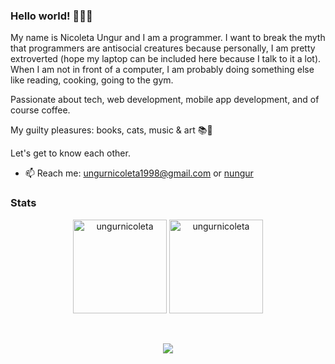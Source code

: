 ### Hello world! 👩🏻‍💻


My name is Nicoleta Ungur and I am a programmer. I want to break the myth that programmers are antisocial creatures because personally, I am pretty extroverted (hope my laptop can be included here because I talk to it a lot).
When I am not in front of a computer, I am probably doing something else like reading, cooking, going to the gym.

Passionate about tech, web development, mobile app development, and of course coffee. 

My guilty pleasures: books, cats, music & art 📚🎨

Let's get to know each other.


- 📫 Reach me: ungurnicoleta1998@gmail.com or [nungur](https://www.nungur.com)


### Stats

<p align="center">
  <img align="" height='150px' src="https://github-readme-stats.vercel.app/api?username=ungurnicoleta&hide_title=true&show_icons=true&theme=tokyonight" alt="ungurnicoleta" />  
  <img align="" height='150px' src="https://github-readme-stats.vercel.app/api/top-langs/?username=ungurnicoleta&hide_title=false&layout=compact&theme=tokyonight" alt="ungurnicoleta" />
</p>
<br>
<p align="center">
<img align="center" src="https://github-readme-streak-stats.herokuapp.com/?user=ungurnicoleta&theme=dark&hide_border=true"/>
</p>
